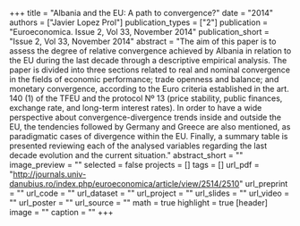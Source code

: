 +++
title = "Albania and the EU: A path to convergence?"
date = "2014"
authors = ["Javier Lopez Prol"]
publication_types = ["2"]
publication = "Euroeconomica. Issue 2, Vol 33, November 2014"
publication_short = "Issue 2, Vol 33, November 2014"
abstract = "The aim of this paper is to assess the degree of relative convergence achieved by Albania in relation to the EU during the last decade through a descriptive empirical analysis. The paper is divided into three sections related to real and nominal convergence in the fields of economic performance; trade openness and balance; and monetary convergence, according to the Euro criteria established in the art. 140 (1) of the TFEU and the protocol Nº 13 (price stability, public finances, exchange rate, and long-term interest rates). In order to have a wide perspective about convergence-divergence trends inside and outside the EU, the tendencies followed by Germany and Greece are also mentioned, as paradigmatic cases of divergence within the EU. Finally, a summary table is presented reviewing each of the analysed variables regarding the last decade evolution and the current situation."
abstract_short = ""
image_preview = ""
selected = false
projects = []
tags = []
url_pdf = "http://journals.univ-danubius.ro/index.php/euroeconomica/article/view/2514/2510"
url_preprint = ""
url_code = ""
url_dataset = ""
url_project = ""
url_slides = ""
url_video = ""
url_poster = ""
url_source = ""
math = true
highlight = true
[header]
image = ""
caption = ""
+++
